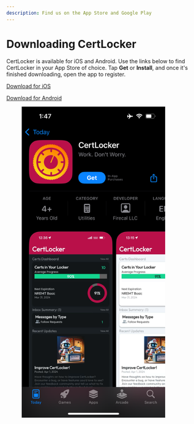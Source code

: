 ```yaml
---
description: Find us on the App Store and Google Play
---
```


# Downloading CertLocker

CertLocker is available for iOS and Android. Use the links below to find CertLocker in your App Store of choice. Tap **Get** or **Install**, and once it's finished downloading, open the app to register.

[Download for iOS](https://apps.apple.com/us/app/certlocker/id6468518382)

[Download for Android](https://play.google.com/store/apps/details?id=certlocker.Do\&pcampaignid=web_share)

<figure><img src="../.gitbook/assets/app-store-page-dark.PNG" alt="" width="375"><figcaption></figcaption></figure>


